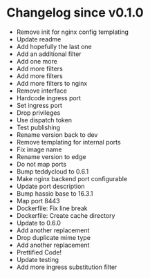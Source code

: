 # Changelog since v0.1.0
- Remove init for nginx config templating 
- Update readme 
- Add hopefully the last one 
- Add an additional filter 
- Add one more 
- Add more filters 
- Add more filters 
- Add more filters to nginx 
- Remove interface 
- Hardcode ingress port 
- Set ingress port 
- Drop privileges 
- Use dispatch token 
- Test publishing 
- Rename version back to dev 
- Remove templating for internal ports 
- Fix image name 
- Rename version to edge 
- Do not map ports 
- Bump teddycloud to 0.6.1 
- Make nginx backend port configurable 
- Update port description 
- Bump hassio base to 16.3.1 
- Map port 8443 
- Dockerfile: Fix line break 
- Dockerfile: Create cache directory 
- Update to 0.6.0 
- Add another replacement 
- Drop duplicate mime type 
- Add another replacement 
- Prettified Code! 
- Update testing 
- Add more ingress substitution filter 
